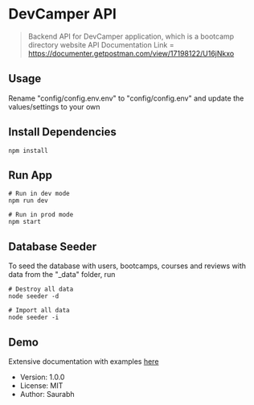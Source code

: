 # DevCamper API

> Backend API for DevCamper application, which is a bootcamp directory website
> API Documentation Link = https://documenter.getpostman.com/view/17198122/U16jNkxo

## Usage

Rename "config/config.env.env" to "config/config.env" and update the values/settings to your own

## Install Dependencies

```
npm install
```

## Run App

```
# Run in dev mode
npm run dev

# Run in prod mode
npm start
```

## Database Seeder

To seed the database with users, bootcamps, courses and reviews with data from the "\_data" folder, run

```
# Destroy all data
node seeder -d

# Import all data
node seeder -i
```

## Demo


Extensive documentation with examples [here](https://documenter.getpostman.com/view/17198122/U16jNkxo)

- Version: 1.0.0
- License: MIT
- Author: Saurabh